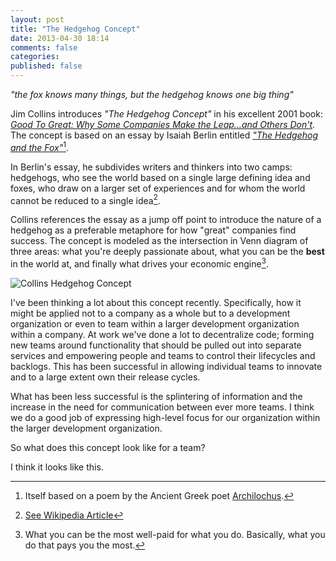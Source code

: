 ```yaml
---
layout: post
title: "The Hedgehog Concept"
date: 2013-04-30 18:14
comments: false
categories: 
published: false
---
```


_"the fox knows many things, but the hedgehog knows one big thing"_

<!-- more -->

Jim Collins introduces _"The Hedgehog Concept"_ in his excellent 2001 book: [_Good To Great: Why Some Companies Make the Leap...and Others Don't_](http://www.jimcollins.com/article_topics/articles/good-to-great.html). The concept is based on an essay by Isaiah Berlin entitled [_"The Hedgehog and the Fox"_](http://en.wikipedia.org/wiki/The_Hedgehog_and_the_Fox)[^1].

[^1]: Itself based on a poem by the Ancient Greek poet [Archilochus](http://en.wikipedia.org/wiki/Archilochus).

In Berlin's essay, he subdivides writers and thinkers into two camps: hedgehogs, who see the world based on a single large defining idea and foxes, who draw on a larger set of experiences and for whom the world cannot be reduced to a single idea[^2].

[^2]: [See Wikipedia Article](http://en.wikipedia.org/wiki/The_Hedgehog_and_the_Fox)

Collins references the essay as a jump off point to introduce the nature of a hedgehog as a preferable metaphore for how "great" companies find success. The concept is modeled as the intersection in Venn diagram of three areas: what you're deeply passionate about, what you can be the **best** in the world at, and finally what drives your economic engine[^3].

[^3]: What you can be the most well-paid for what you do. Basically, what you do that pays you the most.

![Collins Hedgehog Concept](http://www.fomotraining.com/wp-content/uploads/2012/03/Picture-8.png) 

I've been thinking a lot about this concept recently. Specifically, how it might be applied not to a company as a whole but to a development organization or even to team within a larger development organization within a company. At work we've done a lot to decentralize code; forming new teams around functionality that should be pulled out into separate services and empowering people and teams to control their lifecycles and backlogs. This has been successful in allowing individual teams to innovate and to a large extent own their release cycles.

What has been less successful is the splintering of information and the increase in the need for communication between ever more teams. I think we do a good job of expressing high-level focus for our organization within the larger development organization. 

So what does this concept look like for a team?

I think it looks like this. 


